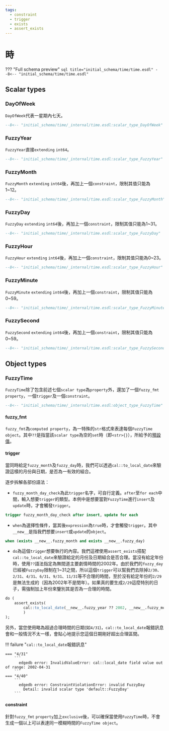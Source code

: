 ```yaml
---
tags:
  - constraint
  - trigger
  - exists 
  - assert_exists
---
```


# 時

??? "Full schema preview"
    ``` sql title="initial_schema/time/time.esdl"
    --8<-- "initial_schema/time/time.esdl"
    ```

## Scalar types
### DayOfWeek
`DayOfWeek`代表一星期內七天。
``` sql
--8<-- "initial_schema/time/_internal/time.esdl:scalar_type_DayOfWeek"
```

### FuzzyYear
`FuzzyYear`直接`extending` `int64`。
``` sql
--8<-- "initial_schema/time/_internal/time.esdl:scalar_type_FuzzyYear"
```

### FuzzyMonth
`FuzzyMonth` `extending` `int64`後，再加上一個`constraint`，限制其值只能為1~12。
``` sql
--8<-- "initial_schema/time/_internal/time.esdl:scalar_type_FuzzyMonth"
```

### FuzzyDay
`FuzzyDay` `extending` `int64`後，再加上一個`constraint`，限制其值只能為1~31。
``` sql
--8<-- "initial_schema/time/_internal/time.esdl:scalar_type_FuzzyDay"
```

### FuzzyHour
`FuzzyHour` `extending` `int64`後，再加上一個`constraint`，限制其值只能為0~23。
``` sql
--8<-- "initial_schema/time/_internal/time.esdl:scalar_type_FuzzyHour"
```

### FuzzyMinute
`FuzzyMinute` `extending` `int64`後，再加上一個`constraint`，限制其值只能為0~59。
``` sql
--8<-- "initial_schema/time/_internal/time.esdl:scalar_type_FuzzyMinute"
```

### FuzzySecond
`FuzzySecond` `extending` `int64`後，再加上一個`constraint`，限制其值只能為0~59。
``` sql
--8<-- "initial_schema/time/_internal/time.esdl:scalar_type_FuzzySecond"
```

## Object types

### FuzzyTime
`FuzzyTime`除了包含前述七個`scalar type`為`property`外，還加了一個`fuzzy_fmt` `property`，一個`trigger`及一個`constraint`。

``` sql
--8<-- "initial_schema/time/_internal/time.esdl:object_type_FuzzyTime"
```
#### fuzzy_fmt
`fuzzy_fmt`為`computed property`，為一特殊的`str`格式來表達每個`FuzzyTime object`。其中`??`是指當該`scalar type`為空的`set`時（即`<str>{}`），所給予的[預設值](https://www.edgedb.com/docs/stdlib/string#date-and-time-formatting-options)。

#### trigger
當同時給定`fuzzy_month`及`fuzzy_day`時，我們可以透過`cal::to_local_date`來驗證這樣的月份與日期，是否為一有效的組合。

逐步拆解各部份語法：

* `fuzzy_month_day_check`為此`trigger`名字，可自行定義。`after`至`for each`中間，輸入想要`trigger`的類型。本例中是想要當對`FuzzyTime`進行`insert`及`update`時，才會觸發`trigger`。
``` sql
trigger fuzzy_month_day_check after insert, update for each
``` 

* `when`為選擇性條件，當其後`expression`為`true`時，才會觸發`trigger`。其中`__new__`是指我們想要`insert`或`update`的`object`。
``` sql
when (exists __new__.fuzzy_month and exists __new__.fuzzy_day) 
```

* `do`為這個`trigger`想要執行的內容。我們這裡使用`assert_exists`搭配`cal::to_local_date`來驗證給定的月份及日期組合是否合理。當沒有給定年份時，使用`??`語法指定為無間道主要劇情時間的2002年。由於我們的`fuzzy_day`已經被`FuzzyDay`限制在1~31之間，所以這個`trigger`可以幫我們去除掉`2/30`、`2/31`、`4/31`、`6/31`、`9/31`、`11/31`等不合理的時間，至於沒有給定年份的`2/29`是無法生成的（因為2002年不是閏年）。如果真的要生成`2/29`這麼特別的日子，需強制加上年份來鑒別其是否為一合理的時間。
``` sql
do ( 
    assert_exists(
        cal::to_local_date(__new__.fuzzy_year ?? 2002, __new__.fuzzy_month, __new__.fuzzy_day),
        ) 
);
```
另外，當您使用略為超過合理時間的日期(如`4/31`)，`cal::to_local_date`報錯訊息會和一般情況不太一樣，會貼心地提示您這個日期剛好超出合理區間。

!!! failure "`cal::to_local_date`報錯訊息"

    === "4/31"
        ```
          edgedb error: InvalidValueError: cal::local_date field value out of range: 2002-04-31
        ```
    === "4/40" 
        ```
          edgedb error: ConstraintViolationError: invalid FuzzyDay
            Detail: invalid scalar type 'default::FuzzyDay'
        ```

#### constraint
針對`fuzzy_fmt` `property`加上`exclusive`後，可以確保當使用`FuzzyTime`時，不會生成一個以上可以表達同一模糊時間的`FuzzyTime object`。